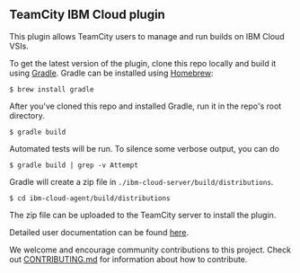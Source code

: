 ## TeamCity IBM Cloud plugin

This plugin allows TeamCity users to manage and run builds on IBM Cloud VSIs.

To get the latest version of the plugin, clone this repo locally and build it using [Gradle](https://gradle.org). Gradle can be installed using [Homebrew](https://brew.sh):

```
$ brew install gradle
```

After you've cloned this repo and installed Gradle, run it in the repo's root directory.

```
$ gradle build
```

Automated tests will be run. To silence some verbose output, you can do

```
$ gradle build | grep -v Attempt
```

Gradle will create a zip file in `./ibm-cloud-server/build/distributions`.

```
$ cd ibm-cloud-agent/build/distributions
```

The zip file can be uploaded to the TeamCity server to install the plugin.

Detailed user documentation can be found [here](https://ibm.box.com/s/gxrj20cy71swn2ymh9ph0fjlwgb1wl4k).

We welcome and encourage community contributions to this project. Check out [CONTRIBUTING.md](CONTRIBUTING.md) for information about how to contribute.
